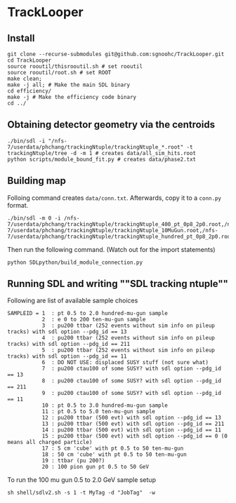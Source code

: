 # TrackLooper

## Install

    git clone --recurse-submodules git@github.com:sgnoohc/TrackLooper.git
    cd TrackLooper
    source rooutil/thisrooutil.sh # set rooutil
    source rooutil/root.sh # set ROOT
    make clean;
    make -j all; # Make the main SDL binary
    cd efficiency/
    make -j # Make the efficiency code binary
    cd ../

## Obtaining detector geometry via the centroids

    ./bin/sdl -i "/nfs-7/userdata/phchang/trackingNtuple/trackingNtuple_*.root" -t trackingNtuple/tree -d -m 1 # creates data/all_sim_hits.root
    python scripts/module_bound_fit.py # creates data/phase2.txt

## Building map

Folloing command creates ```data/conn.txt```.  Afterwards, copy it to a ```conn.py``` format.

    ./bin/sdl -m 0 -i /nfs-7/userdata/phchang/trackingNtuple/trackingNtuple_400_pt_0p8_2p0.root,/nfs-7/userdata/phchang/trackingNtuple/trackingNtuple_10MuGun.root,/nfs-7/userdata/phchang/trackingNtuple/trackingNtuple_hundred_pt_0p8_2p0.root

Then run the following command. (Watch out for the import statements)

    python SDLpython/build_module_connection.py

## Running SDL and writing ""SDL tracking ntuple""

Following are list of available sample choices

    SAMPLEID = 1  : pt 0.5 to 2.0 hundred-mu-gun sample
               2  : e 0 to 200 ten-mu-gun sample
               3  : pu200 ttbar (252 events without sim info on pileup tracks) with sdl option --pdg_id == 13
               4  : pu200 ttbar (252 events without sim info on pileup tracks) with sdl option --pdg_id == 211
               5  : pu200 ttbar (252 events without sim info on pileup tracks) with sdl option --pdg_id == 11
               6  : DO NOT USE: displaced SUSY stuff (not sure what)
               7  : pu200 ctau100 of some SUSY? with sdl option --pdg_id == 13
               8  : pu200 ctau100 of some SUSY? with sdl option --pdg_id == 211
               9  : pu200 ctau100 of some SUSY? with sdl option --pdg_id == 11
               10 : pt 0.5 to 3.0 hundred-mu-gun sample
               11 : pt 0.5 to 5.0 ten-mu-gun sample
               12 : pu200 ttbar (500 evt) with sdl option --pdg_id == 13
               13 : pu200 ttbar (500 evt) with sdl option --pdg_id == 211
               14 : pu200 ttbar (500 evt) with sdl option --pdg_id == 11
               15 : pu200 ttbar (500 evt) with sdl option --pdg_id == 0 (0 means all charged particle)
               17 : 5 cm 'cube' with pt 0.5 to 50 ten-mu-gun
               18 : 50 cm 'cube' with pt 0.5 to 50 ten-mu-gun
               19 : ttbar (pu 200?)
               20 : 100 pion gun pt 0.5 to 50 GeV

To run the 100 mu gun 0.5 to 2.0 GeV sample setup

    sh shell/sdlv2.sh -s 1 -t MyTag -d "JobTag"  -w



